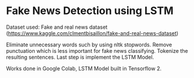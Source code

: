 # Fake News Detection using LSTM

Dataset used: Fake and real news dataset (https://www.kaggle.com/clmentbisaillon/fake-and-real-news-dataset)

Eliminate unnecessary words such by using nltk stopwords. Remove punctuation which is less important for fake news classifying. Tokenize the resulting sentences. Last step is implement the LSTM Model.

Works done in Google Colab, LSTM Model built in Tensorflow 2.
